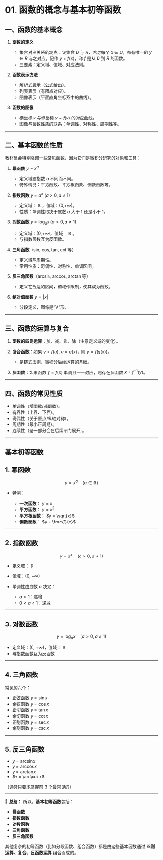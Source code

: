 # 01. 函数的概念与基本初等函数

## 一、函数的基本概念

1. **函数的定义**

   * 集合对应关系的观点：设集合 $D$ 与 $R$，若对每个 $x \in D$，都有唯一的 $y \in R$ 与之对应，记作 $y=f(x)$，称 $f$ 是从 $D$ 到 $R$ 的函数。
   * 三要素：定义域、值域、对应法则。

2. **函数表示方法**

   * 解析式表示（公式给出）。
   * 列表表示（有限点对应）。
   * 图像表示（平面直角坐标系中的曲线）。

3. **函数的图像**

   * 横坐标 $x$ 与纵坐标 $y=f(x)$ 的对应曲线。
   * 图像与函数性质的联系：单调性、对称性、周期性等。

---

## 二、基本函数的性质

教材里会特别强调一些常见函数，因为它们是微积分研究的对象和工具：

1. **幂函数** $y=x^a$

   * 定义域随指数 $a$ 不同而不同。
   * 特殊情况：平方函数、平方根函数、倒数函数等。

2. **指数函数** $y=a^x$ $(a>0, a\neq1)$

   * 定义域： $\mathbb{R}$ ，值域：(0,+∞)。
   * 性质：单调性取决于底数 $a$ 大于 1 还是小于 1。

3. **对数函数** $y=\log_a x$ $(a>0, a\neq1)$

   * 定义域：(0,+∞)，值域： $\mathbb{R}$ 。
   * 与指数函数互为反函数。

4. **三角函数**（sin, cos, tan, cot 等）

   * 定义域与周期性。
   * 常用性质：奇偶性、对称性、单调区间。

5. **反三角函数**（arcsin, arccos, arctan 等）

   * 定义在合适的区间，值域作限制，使其成为函数。

6. **绝对值函数** $y=|x|$

   * 分段定义，图像是“V”形。

---

## 三、函数的运算与复合

1. **函数的四则运算**：加、减、乘、除（注意定义域的变化）。
2. **复合函数**：如果 $y=f(u)$, $u=g(x)$，则 $y=f(g(x))$。

   * 是链式法则、微积分后续运算的基础。
3. **反函数**：如果函数 $y=f(x)$ 单调且一一对应，则存在反函数 $x=f^{-1}(y)$。

---

## 四、函数的常见性质

* 单调性（增函数/减函数）。
* 有界性（上界、下界）。
* 奇偶性（关于原点/纵轴对称）。
* 周期性（最小正周期）。
* 连续性（这一部分会在后续专门展开）。

---

## 基本初等函数

## 1. 幂函数

$$
y = x^a \quad (a \in \mathbb{R})
$$

* 特例：

  * **一次函数**： $y = x$
  * **平方函数**： $y = x^2$
  * **平方根函数**： $y = \sqrt{x}$
  * **倒数函数**： $y = \frac{1}{x}$

---

## 2. 指数函数

$$
y = a^x \quad (a>0, a \neq 1)
$$

* 定义域： $\mathbb{R}$
* 值域：(0, +∞)
* 单调性由底数 $a$ 决定：

  * $a>1$：递增
  * $0<a<1$：递减

---

## 3. 对数函数

$$
y = \log_a x \quad (a>0, a \neq 1)
$$

* 定义域：(0, +∞)，值域： $\mathbb{R}$
* 与指数函数互为反函数

---

## 4. 三角函数

常见的六个：

* 正弦函数 $y=\sin x$
* 余弦函数 $y=\cos x$
* 正切函数 $y=\tan x$
* 余切函数 $y=\cot x$
* 正割函数 $y=\sec x$
* 余割函数 $y=\csc x$

---

## 5. 反三角函数

* $y = \arcsin x$
* $y = \arccos x$
* $y = \arctan x$
* $y = \arc\cot x$

（通常只要求掌握前 3 个最常见的）

---

📌 **总结：**
所以，**基本初等函数**包括：

* **幂函数**
* **指数函数**
* **对数函数**
* **三角函数**
* **反三角函数**

其他复杂的初等函数（比如分段函数、组合函数）都是由这些基本函数通过 **四则运算、复合、反函数运算** 组合而成的。





